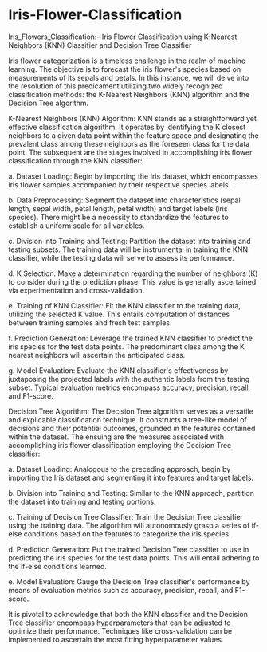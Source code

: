 # Iris-Flower-Classification

Iris_Flowers_Classification:- Iris Flower Classification using K-Nearest Neighbors (KNN) Classifier and Decision Tree Classifier

Iris flower categorization is a timeless challenge in the realm of machine learning. The objective is to forecast the iris flower's species based on measurements of its sepals and petals. In this instance, we will delve into the resolution of this predicament utilizing two widely recognized classification methods: the K-Nearest Neighbors (KNN) algorithm and the Decision Tree algorithm.

K-Nearest Neighbors (KNN) Algorithm: KNN stands as a straightforward yet effective classification algorithm. It operates by identifying the K closest neighbors to a given data point within the feature space and designating the prevalent class among these neighbors as the foreseen class for the data point. The subsequent are the stages involved in accomplishing iris flower classification through the KNN classifier:

a. Dataset Loading: Begin by importing the Iris dataset, which encompasses iris flower samples accompanied by their respective species labels.

b. Data Preprocessing: Segment the dataset into characteristics (sepal length, sepal width, petal length, petal width) and target labels (iris species). There might be a necessity to standardize the features to establish a uniform scale for all variables.

c. Division into Training and Testing: Partition the dataset into training and testing subsets. The training data will be instrumental in training the KNN classifier, while the testing data will serve to assess its performance.

d. K Selection: Make a determination regarding the number of neighbors (K) to consider during the prediction phase. This value is generally ascertained via experimentation and cross-validation.

e. Training of KNN Classifier: Fit the KNN classifier to the training data, utilizing the selected K value. This entails computation of distances between training samples and fresh test samples.

f. Prediction Generation: Leverage the trained KNN classifier to predict the iris species for the test data points. The predominant class among the K nearest neighbors will ascertain the anticipated class.

g. Model Evaluation: Evaluate the KNN classifier's effectiveness by juxtaposing the projected labels with the authentic labels from the testing subset. Typical evaluation metrics encompass accuracy, precision, recall, and F1-score.

Decision Tree Algorithm: The Decision Tree algorithm serves as a versatile and explicable classification technique. It constructs a tree-like model of decisions and their potential outcomes, grounded in the features contained within the dataset. The ensuing are the measures associated with accomplishing iris flower classification employing the Decision Tree classifier:

a. Dataset Loading: Analogous to the preceding approach, begin by importing the Iris dataset and segmenting it into features and target labels.

b. Division into Training and Testing: Similar to the KNN approach, partition the dataset into training and testing portions.

c. Training of Decision Tree Classifier: Train the Decision Tree classifier using the training data. The algorithm will autonomously grasp a series of if-else conditions based on the features to categorize the iris species.

d. Prediction Generation: Put the trained Decision Tree classifier to use in predicting the iris species for the test data points. This will entail adhering to the if-else conditions learned.

e. Model Evaluation: Gauge the Decision Tree classifier's performance by means of evaluation metrics such as accuracy, precision, recall, and F1-score.

It is pivotal to acknowledge that both the KNN classifier and the Decision Tree classifier encompass hyperparameters that can be adjusted to optimize their performance. Techniques like cross-validation can be implemented to ascertain the most fitting hyperparameter values.

